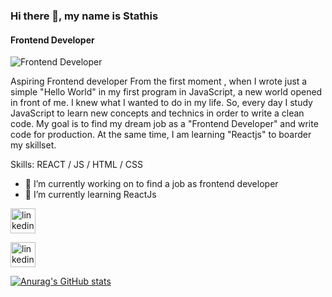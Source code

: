 ### Hi there 👋, my name is Stathis
#### Frontend Developer
![Frontend Developer](https://media-exp1.licdn.com/dms/image/C4D16AQEQ2uZq4Ylw4Q/profile-displaybackgroundimage-shrink_200_800/0/1631621433571?e=1637193600&v=beta&t=pIp1alecuXJgPEoGhMnP07vXEk6iEOVAvLEJplq0KXQ)

Aspiring Frontend developer From the first moment , when I wrote just a simple "Hello World" in my first program in JavaScript, a new world opened in front of me. I knew what I wanted to do in my life. So, every day I study JavaScript to learn new concepts and technics in order to write a clean code. My goal is to find my dream job as a "Frontend Developer" and write code for production. At the same time, I am learning "Reactjs" to boarder my skillset.

Skills: REACT / JS / HTML / CSS

- 🔭 I’m currently working on to find a job as frontend developer 
- 🌱 I’m currently learning ReactJs 


[<img src='https://cdn.jsdelivr.net/npm/simple-icons@3.0.1/icons/linkedin.svg' alt='linkedin' height='40'>](https://www.linkedin.com/in/https://www.linkedin.com/stathislag/)  




[<img src='https://cdn.jsdelivr.net/npm/simple-icons@3.0.1/icons/linkedin.svg' alt='linkedin' height='40'>](https://www.linkedin.com/in/https://www.linkedin.com/in/stathislag//)  







[![Anurag's GitHub stats](https://github-readme-stats.vercel.app/api?username=stathislag)](https://github.com/anuraghazra/github-readme-stats)
